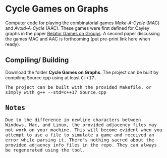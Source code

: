 # Cycle Games on Graphs

Computer code for playing the combinatorial games <i>Make-A-Cycle</i> (MAC) and <i>Avoid-A-Cycle</i> (AAC). These games were first defined for Cayley graphs in the paper <a href="http://dx.doi.org/10.1515/9783110755411-011">Relator Games on Groups</a>. A second paper discussing the games MAC and AAC is forthcoming (put pre-print link here when ready).

## Compiling/ Building

Download the folder <b>Cycle Games on Graphs</b>. The project can be built by compiling Source.cpp using at least <tt>C++17<tt>.  

The project can be built with the provided <tt>Makefile<tt>, or simply with <tt>g++ --std=c++17 Source.cpp<tt>

## Notes

Due to the difference in newline characters between Windows, Mac, and Linux, the provided adjacency files may not work on your machine. This will become evident when you attempt to use a file to simulate a game and received an error while parsing it. There's nothing sacred about the provided adjaency info files in the repo. They can always be regenerated using the tool.
